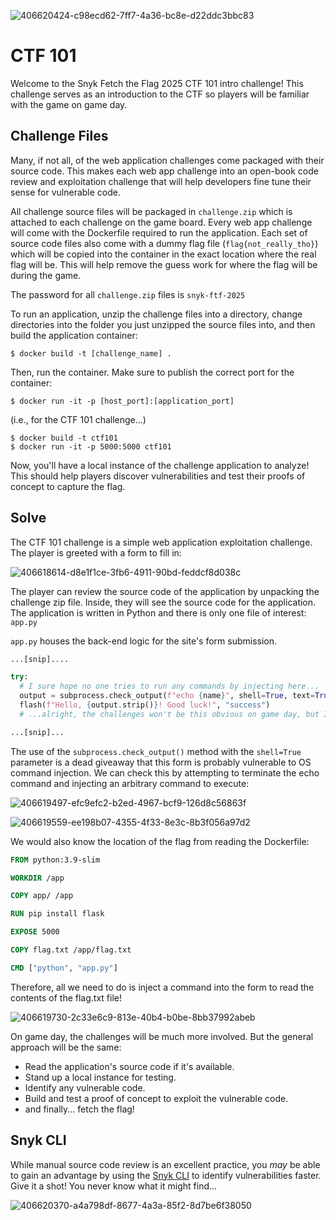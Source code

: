 ![406620424-c98ecd62-7ff7-4a36-bc8e-d22ddc3bbc83](https://github.com/user-attachments/assets/12dab853-63f9-4134-9b44-3aa4fbb5ae99)

# CTF 101
Welcome to the Snyk Fetch the Flag 2025 CTF 101 intro challenge! This challenge serves as an introduction to the CTF so players will be familiar with the game on game day.

## Challenge Files
Many, if not all, of the web application challenges come packaged with their source code. This makes each web app challenge into an open-book code review and exploitation challenge that will help developers fine tune their sense for vulnerable code.

All challenge source files will be packaged in `challenge.zip` which is attached to each challenge on the game board. Every web app challenge will come with the Dockerfile required to run the application. Each set of source code files also come with a dummy flag file (`flag{not_really_tho}`) which will be copied into the container in the exact location where the real flag will be. This will help remove the guess work for where the flag will be during the game.

The password for all `challenge.zip` files is `snyk-ftf-2025` 

To run an application, unzip the challenge files into a directory, change directories into the folder you just unzipped the source files into, and then build the application container:
```
$ docker build -t [challenge_name] .
```
Then, run the container. Make sure to publish the correct port for the container:
```
$ docker run -it -p [host_port]:[application_port]
```
(i.e., for the CTF 101 challenge...)
```
$ docker build -t ctf101
$ docker run -it -p 5000:5000 ctf101
```
Now, you'll have a local instance of the challenge application to analyze! This should help players discover vulnerabilities and test their proofs of concept to capture the flag.

## Solve
The CTF 101 challenge is a simple web application exploitation challenge. The player is greeted with a form to fill in:

![406618614-d8e1f1ce-3fb6-4911-90bd-feddcf8d038c](https://github.com/user-attachments/assets/41d31544-9d62-489c-bab6-700ebac219d5)


The player can review the source code of the application by unpacking the challenge zip file. Inside, they will see the source code for the application. The application is written in Python and there is only one file of interest: `app.py`

`app.py` houses the back-end logic for the site's form submission. 

```python
...[snip]....

try:
  # I sure hope no one tries to run any commands by injecting here...
  output = subprocess.check_output(f"echo {name}", shell=True, text=True, stderr=subprocess.STDOUT)
  flash(f"Hello, {output.strip()}! Good luck!", "success")
  # ...alright, the challenges won't be this obvious on game day, but I hope it gives you a good idea of how the game is played!

...[snip]...
```
The use of the `subprocess.check_output()` method with the `shell=True` parameter is a dead giveaway that this form is probably vulnerable to OS command injection. We can check this by attempting to terminate the echo command and injecting an arbitrary command to execute:

![406619497-efc9efc2-b2ed-4967-bcf9-126d8c56863f](https://github.com/user-attachments/assets/e8edd24c-3142-4429-a613-1e47f65fdd74)

![406619559-ee198b07-4355-4f33-8e3c-8b3f056a97d2](https://github.com/user-attachments/assets/fe6556e9-aa0e-416e-8377-14ed94a5a36d)

We would also know the location of the flag from reading the Dockerfile:

```Dockerfile
FROM python:3.9-slim

WORKDIR /app

COPY app/ /app

RUN pip install flask

EXPOSE 5000

COPY flag.txt /app/flag.txt

CMD ["python", "app.py"]
```

Therefore, all we need to do is inject a command into the form to read the contents of the flag.txt file!


![406619730-2c33e6c9-813e-40b4-b0be-8bb37992abeb](https://github.com/user-attachments/assets/569e1ddd-e517-4453-ba91-deb8fb849c4a)


On game day, the challenges will be much more involved. But the general approach will be the same:
- Read the application's source code if it's available.
- Stand up a local instance for testing.
- Identify any vulnerable code.
- Build and test a proof of concept to exploit the vulnerable code.
- and finally... fetch the flag!

## Snyk CLI
While manual source code review is an excellent practice, you *may* be able to gain an advantage by using the [Snyk CLI](https://docs.snyk.io/snyk-cli) to identify vulnerabilities faster. Give it a shot! You never know what it might find...


![406620370-a4a798df-8677-4a3a-85f2-8d7be6f38050](https://github.com/user-attachments/assets/99e8179b-20b1-4030-a164-e9fd0994656f)
